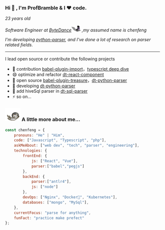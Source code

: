 ### Hi 👋 , I'm ProfBramble & I ❤️ code.
<p><em>23 years old</em></p>
<p><em>Software Engineer at <a href="https://github.com/bytedance">ByteDance</a><img src="./codingCat.gif" width="30"> ,my assumed name is chenfeng
</em></p>
<p><em>I'm developing <a href="https://github.com/DTStack/dt-python-parser">python-parser</a>, and I've done a lot of research on parser related fields.</em></p>

----
I lead open source or contribute the following projects
- 👯 contribution [babel-plugin-import](https://github.com/ant-design/babel-plugin-import)，[typescript deep dive](https://github.com/jkchao/typescript-book-chinese)
- 😄 optimize and refactor [dt-react-component](https://github.com/DTStack/dt-react-component)
- 🤔 open source [babel-plugin-treasure](https://github.com/DTStack/babel-plugin-treasure)，[dt-python-parser](https://github.com/DTStack/dt-python-parser)
- 🌱 developing [dt-python-parser](https://github.com/DTStack/dt-python-parser)
- 🌱 add hiveSql parser in [dt-sql-parser](https://github.com/DTStack/dt-sql-parser)
- ⚡ so on...

### <img src="./flyCat.gif" width="50"> A little more about me...  
```javascript
const chenfeng = {
    pronouns: "He" | "Him",
    code: ["Javascript", "Typescript", "php"],
    askMeAbout: ["web dev", "tech", "parser", "engineering"],
    technologies: {
        frontEnd: {
            js: ["React", "Vue"],
            parser:["babel","pegjs"]
        },
        backEnd: {
            parser:["antlr4"],
            js: ["node"]
        },
        devOps: ["Nginx", "Docker🐳", "Kubernetes"],
        databases: ["mongo", "MySql"],
    },
    currentFocus: "parse for anything",
    funFact: "practice make prefect"
};
